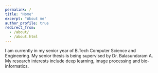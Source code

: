 ```yaml
---
permalink: /
title: "Home"
excerpt: "About me"
author_profile: true
redirect_from: 
  - /about/
  - /about.html
---
```


I am currently in my senior year of B.Tech Computer Science and Engineering. My senior thesis is being supervised by Dr. Balasundaram A. My research interests include deep learning, image processing and bio-informatics.

